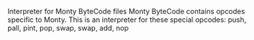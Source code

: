 Interpreter for Monty ByteCode files
Monty ByteCode contains opcodes specific to Monty. This is an interpreter for these special opcodes: push, pall, pint, pop, swap, swap, add, nop
